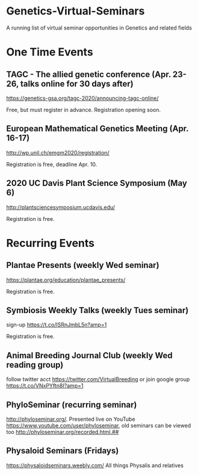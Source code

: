 # Genetics-Virtual-Seminars
A running list of virtual seminar opportunities in Genetics and related fields


# One Time Events
## TAGC - The allied genetic conference (Apr. 23-26, talks online for 30 days after)
https://genetics-gsa.org/tagc-2020/announcing-tagc-online/

Free, but must register in advance. Registration opening soon.

## European Mathematical Genetics Meeting (Apr. 16-17)
http://wp.unil.ch/emgm2020/registration/

Registration is free, deadline Apr. 10.

## 2020 UC Davis Plant Science Symposium (May 6)
http://plantsciencesymposium.ucdavis.edu/

Registration is free.


# Recurring Events

## Plantae Presents (weekly Wed seminar)
https://plantae.org/education/plantae_presents/

Registration is free.

## Symbiosis Weekly Talks (weekly Tues seminar)
sign-up https://t.co/ISRnJmbL5n?amp=1

Registration is free.

## Animal Breeding Journal Club (weekly Wed reading group)
follow twitter acct https://twitter.com/VirtualBreeding or 
join google group https://t.co/VNxPYftn8I?amp=1

## PhyloSeminar (recurring seminar)
http://phyloseminar.org/. 
Presented live on YouTube https://www.youtube.com/user/phyloseminar, 
old seminars can be viewed too http://phyloseminar.org/recorded.html.## 

## Physaloid Seminars (Fridays)
https://physaloidseminars.weebly.com/
All things Physalis and relatives

